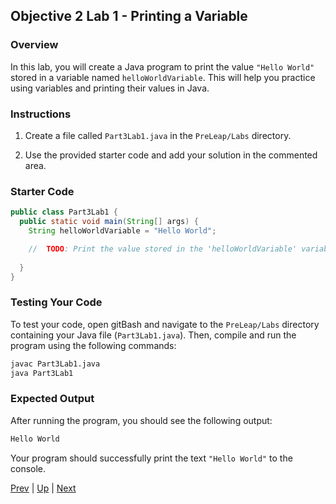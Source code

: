 ## Objective 2 Lab 1 - Printing a Variable

### Overview
In this lab, you will create a Java program to print the value `"Hello World"` stored in a variable named `helloWorldVariable`. This will help you practice using variables and printing their values in Java.

### Instructions

1. Create a file called `Part3Lab1.java` in the `PreLeap/Labs` directory.

2. Use the provided starter code and add your solution in the commented area.

### Starter Code
```java
public class Part3Lab1 {
  public static void main(String[] args) {
    String helloWorldVariable = "Hello World";

    //  TODO: Print the value stored in the 'helloWorldVariable' variable
    
  }
}
```

### Testing Your Code

To test your code, open gitBash and navigate to the `PreLeap/Labs` directory containing your Java file (`Part3Lab1.java`). Then, compile and run the program using the following commands:

```bash
javac Part3Lab1.java
java Part3Lab1
```

### Expected Output

After running the program, you should see the following output:

```bash
Hello World
```

Your program should successfully print the text `"Hello World"` to the console.

[Prev](part3escapeCharacters.md) | [Up](part3.md) | [Next](part3labs2.md)
